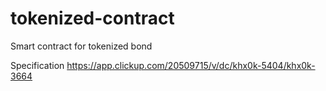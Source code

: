 # tokenized-contract
Smart contract for tokenized bond

Specification https://app.clickup.com/20509715/v/dc/khx0k-5404/khx0k-3664 